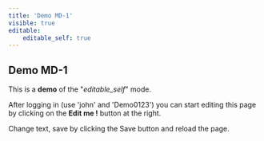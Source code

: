 ```yaml
---
title: 'Demo MD-1'
visible: true
editable:
    editable_self: true
---
```


## Demo MD-1

This is a **demo** of the "<i>editable_self</i>" mode.

After logging in (use 'john' and 'Demo0123') you can start editing this page by clicking on the <b>Edit me !</b> button at the right.

Change text, save by clicking the Save button and reload the page.